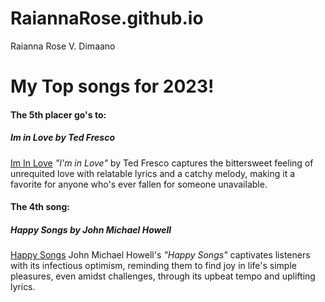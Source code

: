 # RaiannaRose.github.io
Raianna Rose V. Dimaano

# My Top songs for 2023!
#### The 5th placer go's to: 
##### Im in Love by Ted Fresco
[Im In Love](http://open.spotify.com/track/2k2AJgV5PAA4pIl9jdJxqz?si=5c75615786e247ea)
_"I'm in Love"_ by Ted Fresco captures the bittersweet feeling of unrequited love with relatable lyrics and a catchy melody, making it a favorite for anyone who's ever fallen for someone unavailable.

#### The 4th song: 
##### Happy Songs by John Michael Howell
[Happy Songs](https://open.spotify.com/track/5XbHjBks2qfY4hJcK0FtEq?si=752bfcc202434cd6)
John Michael Howell's _"Happy Songs"_ captivates listeners with its infectious optimism, reminding them to find joy in life's simple pleasures, even amidst challenges, through its upbeat tempo and uplifting lyrics.




